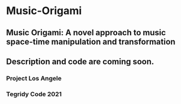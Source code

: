 # Music-Origami
## Music Origami: A novel approach to music space-time manipulation and transformation

## Description and code are coming soon.

### Project Los Angele
### Tegridy Code 2021
